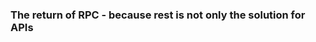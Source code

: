 ### The return of RPC -  because rest is not only the solution for APIs
<!--stackedit_data:
eyJoaXN0b3J5IjpbLTYzMTkxNDEyMiwtMTM0MjIzMjE4LDgxOT
E1NTE4MCwtMTY4NTk0NDUxMiw4NDE3MTg2MjIsNjE0NjAxNTg4
LDE2OTU0NzU5MzEsLTE2NjI2NDk4NzgsNDU4ODk0Mjc2LC0xOD
E2MDU3Njk3LC01MzIwMjM0MzgsLTMwOTEyMzA1Niw0NDMwNDQ1
NjUsLTI1MjU5NzAxNl19
-->